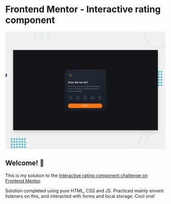 # Frontend Mentor - Interactive rating component

![Design preview for the Interactive rating component coding challenge](./design/desktop-preview.jpg)

## Welcome! 👋

This is my solution to the [Interactive rating component challenge on Frontend Mentor](https://www.frontendmentor.io/challenges/interactive-rating-component-koxpeBUmI).


Solution completed using pure HTML, CSS and JS. Practiced mainly envent listeners on this, and interacted with forms and local storage. Cool one!

